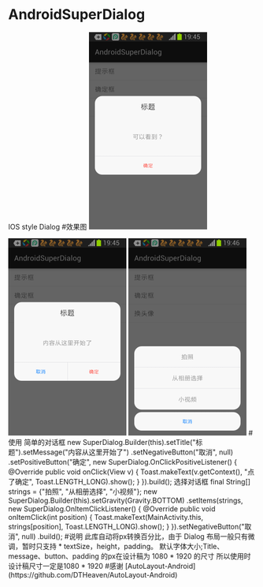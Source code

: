 # AndroidSuperDialog
IOS style Dialog
#效果图
<img src="preview/superDialog_01.png" width="240px"/>

<img src="preview/superDialog_02.png" width="240px"/>

<img src="preview/superDialog_03.png" width="240px"/>
#使用
    简单的对话框
                new SuperDialog.Builder(this).setTitle("标题").setMessage("内容从这里开始了")
                    .setNegativeButton("取消", null)
                    .setPositiveButton("确定", new SuperDialog.OnClickPositiveListener() {
                        @Override
                        public void onClick(View v) {
                            Toast.makeText(v.getContext(), "点了确定", Toast.LENGTH_LONG).show();
                        }
                    }).build();
    选择对话框
                final String[] strings = {"拍照", "从相册选择", "小视频"};
                new SuperDialog.Builder(this).setGravity(Gravity.BOTTOM)
                        .setItems(strings, new SuperDialog.OnItemClickListener() {
                            @Override
                            public void onItemClick(int position) {
                                Toast.makeText(MainActivity.this, strings[position], Toast.LENGTH_LONG).show();
                            }
                        }).setNegativeButton("取消", null)
                        .build();
#说明
	此库自动将px转换百分比，由于 Dialog 布局一般只有微调，暂时只支持
	* textSize，height，padding。
	默认字体大小;Title、message、button、padding 的px在设计稿为 1080 * 1920 的尺寸
	所以使用时设计稿尺寸一定是1080 * 1920
#感谢
[AutoLayout-Android](https://github.com/DTHeaven/AutoLayout-Android)
